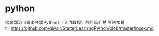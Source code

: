 # python
这是学习《跟老齐学Python》（入门教程）的代码汇总
原链接地址:https://github.com/qiwsir/StarterLearningPython/blob/master/index.md
